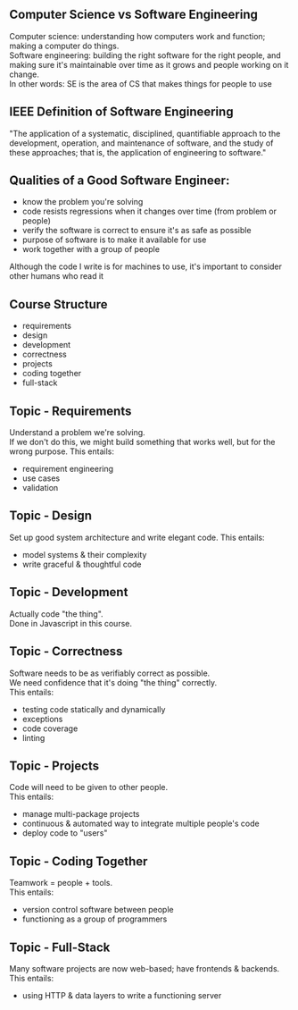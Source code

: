 Computer Science vs Software Engineering
-
Computer science: understanding how computers work and function; making a computer do things.  
Software engineering: building the right software for the right people, and making sure it's maintainable over time as it grows and people working on it change.  
In other words: SE is the area of CS that makes things for people to use

IEEE Definition of Software Engineering
-
"The application of a systematic, disciplined, quantifiable approach to the development, operation, and maintenance of software, and the study of these approaches; that is, the application of engineering to software."

Qualities of a Good Software Engineer:
-
- know the problem you're solving
- code resists regressions when it changes over time (from problem or people)
- verify the software is correct to ensure it's as safe as possible
- purpose of software is to make it available for use
- work together with a group of people

Although the code I write is for machines to use, it's important to consider other humans who read it

Course Structure
-
- requirements
- design
- development
- correctness
- projects
- coding together
- full-stack

Topic - Requirements
-
Understand a problem we're solving.  
If we don't do this, we might build something that works well, but for the wrong purpose.
This entails:
- requirement engineering
- use cases
- validation

Topic - Design
-
Set up good system architecture and write elegant code.
This entails:
- model systems & their complexity
- write graceful & thoughtful code

Topic - Development
-
Actually code "the thing".  
Done in Javascript in this course.

Topic - Correctness
-
Software needs to be as verifiably correct as possible.  
We need confidence that it's doing "the thing" correctly.  
This entails:
- testing code statically and dynamically
- exceptions
- code coverage
- linting

Topic - Projects
-
Code will need to be given to other people.  
This entails:
- manage multi-package projects
- continuous & automated way to integrate multiple people's code
- deploy code to "users"

Topic - Coding Together
-
Teamwork = people + tools.  
This entails:
- version control software between people
- functioning as a group of programmers

Topic - Full-Stack
-
Many software projects are now web-based; have frontends & backends.  
This entails:
- using HTTP & data layers to write a functioning server
